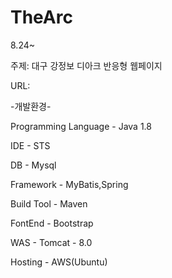 # TheArc
8.24~

주제: 대구 강정보 디아크 반응형 웹페이지

URL:

-개발환경-

Programming Language - Java 1.8

IDE - STS

DB - Mysql

Framework - MyBatis,Spring

Build Tool - Maven

FontEnd - Bootstrap

WAS - Tomcat - 8.0

Hosting - AWS(Ubuntu)
